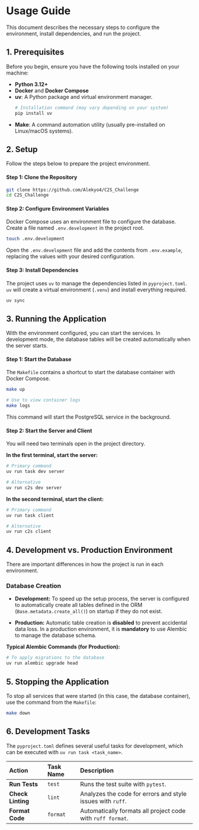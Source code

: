 # Usage Guide

This document describes the necessary steps to configure the environment, install dependencies, and run the project.

## 1. Prerequisites

Before you begin, ensure you have the following tools installed on your machine:

* **Python 3.12+**
* **Docker** and **Docker Compose**
* **uv**: A Python package and virtual environment manager.
    ```bash
    # Installation command (may vary depending on your system)
    pip install uv
    ```
* **Make**: A command automation utility (usually pre-installed on Linux/macOS systems).

## 2. Setup

Follow the steps below to prepare the project environment.

#### Step 1: Clone the Repository

```bash
git clone https://github.com/Alekyo4/C2S_Challenge
cd C2S_Challenge
```

#### Step 2: Configure Environment Variables

Docker Compose uses an environment file to configure the database. Create a file named `.env.development` in the project root.

```bash
touch .env.development
```

Open the `.env.development` file and add the contents from `.env.example`, replacing the values with your desired configuration.

#### Step 3: Install Dependencies

The project uses `uv` to manage the dependencies listed in `pyproject.toml`. `uv` will create a virtual environment (`.venv`) and install everything required.

```bash
uv sync
```

## 3. Running the Application

With the environment configured, you can start the services. In development mode, the database tables will be created automatically when the server starts.

#### Step 1: Start the Database

The `Makefile` contains a shortcut to start the database container with Docker Compose.

```bash
make up

# Use to view container logs
make logs
```

This command will start the PostgreSQL service in the background.

#### Step 2: Start the Server and Client

You will need two terminals open in the project directory.

**In the first terminal, start the server:**

```bash
# Primary command
uv run task dev server

# Alternative
uv run c2s dev server
```

**In the second terminal, start the client:**

```bash
# Primary command
uv run task client

# Alternative
uv run c2s client
```

## 4. Development vs. Production Environment

There are important differences in how the project is run in each environment.

### Database Creation

  * **Development:** To speed up the setup process, the server is configured to automatically create all tables defined in the ORM (`Base.metadata.create_all()`) on startup if they do not exist.

  * **Production:** Automatic table creation is **disabled** to prevent accidental data loss. In a production environment, it is **mandatory** to use Alembic to manage the database schema.

**Typical Alembic Commands (for Production):**

```bash
# To apply migrations to the database
uv run alembic upgrade head
```

## 5. Stopping the Application

To stop all services that were started (in this case, the database container), use the command from the `Makefile`:

```bash
make down
```

## 6. Development Tasks

The `pyproject.toml` defines several useful tasks for development, which can be executed with `uv run task <task_name>`.

| Action          | Task Name | Description                                                  |
|:----------------|:----------|:-------------------------------------------------------------|
| **Run Tests** | `test`    | Runs the test suite with `pytest`.                           |
| **Check Linting** | `lint`    | Analyzes the code for errors and style issues with `ruff`.     |
| **Format Code** | `format`    | Automatically formats all project code with `ruff format`.   |